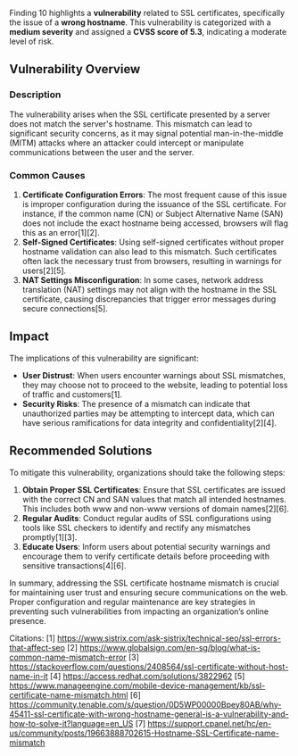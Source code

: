 Finding 10 highlights a **vulnerability** related to SSL certificates, specifically the issue of a **wrong hostname**. This vulnerability is categorized with a **medium severity** and assigned a **CVSS score of 5.3**, indicating a moderate level of risk.

## Vulnerability Overview

### Description
The vulnerability arises when the SSL certificate presented by a server does not match the server's hostname. This mismatch can lead to significant security concerns, as it may signal potential man-in-the-middle (MITM) attacks where an attacker could intercept or manipulate communications between the user and the server.

### Common Causes
1. **Certificate Configuration Errors**: The most frequent cause of this issue is improper configuration during the issuance of the SSL certificate. For instance, if the common name (CN) or Subject Alternative Name (SAN) does not include the exact hostname being accessed, browsers will flag this as an error[1][2].
2. **Self-Signed Certificates**: Using self-signed certificates without proper hostname validation can also lead to this mismatch. Such certificates often lack the necessary trust from browsers, resulting in warnings for users[2][5].
3. **NAT Settings Misconfiguration**: In some cases, network address translation (NAT) settings may not align with the hostname in the SSL certificate, causing discrepancies that trigger error messages during secure connections[5].

## Impact
The implications of this vulnerability are significant:
- **User Distrust**: When users encounter warnings about SSL mismatches, they may choose not to proceed to the website, leading to potential loss of traffic and customers[1].
- **Security Risks**: The presence of a mismatch can indicate that unauthorized parties may be attempting to intercept data, which can have serious ramifications for data integrity and confidentiality[2][4].

## Recommended Solutions
To mitigate this vulnerability, organizations should take the following steps:
1. **Obtain Proper SSL Certificates**: Ensure that SSL certificates are issued with the correct CN and SAN values that match all intended hostnames. This includes both www and non-www versions of domain names[2][6].
2. **Regular Audits**: Conduct regular audits of SSL configurations using tools like SSL checkers to identify and rectify any mismatches promptly[1][3].
3. **Educate Users**: Inform users about potential security warnings and encourage them to verify certificate details before proceeding with sensitive transactions[4][6].

In summary, addressing the SSL certificate hostname mismatch is crucial for maintaining user trust and ensuring secure communications on the web. Proper configuration and regular maintenance are key strategies in preventing such vulnerabilities from impacting an organization’s online presence.

Citations:
[1] https://www.sistrix.com/ask-sistrix/technical-seo/ssl-errors-that-affect-seo
[2] https://www.globalsign.com/en-sg/blog/what-is-common-name-mismatch-error
[3] https://stackoverflow.com/questions/2408564/ssl-certificate-without-host-name-in-it
[4] https://access.redhat.com/solutions/3822962
[5] https://www.manageengine.com/mobile-device-management/kb/ssl-certificate-name-mismatch.html
[6] https://community.tenable.com/s/question/0D5WP00000Bpey80AB/why-45411-ssl-certificate-with-wrong-hostname-general-is-a-vulnerability-and-how-to-solve-it?language=en_US
[7] https://support.cpanel.net/hc/en-us/community/posts/19663888702615-Hostname-SSL-Certificate-name-mismatch